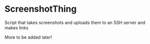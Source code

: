 # ScreenshotThing
Script that takes screenshots and uploads them to an SSH server and makes links

More to be added later!
